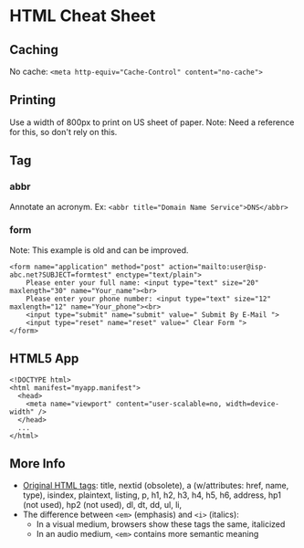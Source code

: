 # HTML Cheat Sheet



## Caching

No cache: `<meta http-equiv="Cache-Control" content="no-cache">`



## Printing
Use a width of 800px to print on US sheet of paper. Note: Need a reference for this, so don't rely on this.



## Tag

### abbr
Annotate an acronym. Ex: `<abbr title="Domain Name Service">DNS</abbr>`

### form
Note: This example is old and can be improved.

    <form name="application" method="post" action="mailto:user@isp-abc.net?SUBJECT=formtest" enctype="text/plain">
        Please enter your full name: <input type="text" size="20" maxlength="30" name="Your_name"><br>
        Please enter your phone number: <input type="text" size="12" maxlength="12" name="Your_phone"><br>
        <input type="submit" name="submit" value=" Submit By E-Mail ">
        <input type="reset" name="reset" value=" Clear Form ">
    </form>



## HTML5 App

    <!DOCTYPE html>
    <html manifest="myapp.manifest">
      <head>
        <meta name="viewport" content="user-scalable=no, width=device-width" />
      </head>
      ...
    </html>



## More Info
- [Original HTML tags](http://www.w3.org/History/19921103-hypertext/hypertext/WWW/MarkUp/Tags.html): title, nextid (obsolete), a (w/attributes: href, name, type), isindex, plaintext, listing, p, h1, h2, h3, h4, h5, h6, address, hp1 (not used), hp2 (not used), dl, dt, dd, ul, li,
- The difference between `<em>` (emphasis) and `<i>` (italics):
    - In a visual medium, browsers show these tags the same, italicized
    - In an audio medium, `<em>` contains more semantic meaning
